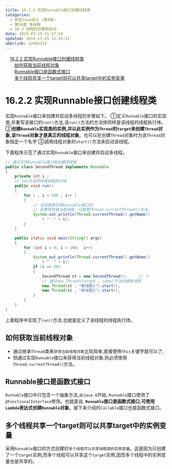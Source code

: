 ```yaml
---
title: 16.2.2 实现Runnable接口创建线程类
categories: 
  - 疯狂Java讲义 (第4版)
  - 第16章 多线程
  - 16.2 线程的创建和启动
date: 2019-07-15 21:27:24
updated: 2019-11-25 12:55:51
abbrlink: 1e69e31b
---
```

<div id='my_toc'><a href="/JavaReadingNotes/1e69e31b/#16.2.2-实现Runnable接口创建线程类" class="header_1">16.2.2 实现Runnable接口创建线程类</a><br><a href="/JavaReadingNotes/1e69e31b/#如何获取当前线程对象" class="header_2">如何获取当前线程对象</a><br><a href="/JavaReadingNotes/1e69e31b/#Runnable接口是函数式接口" class="header_2">Runnable接口是函数式接口</a><br><a href="/JavaReadingNotes/1e69e31b/#多个线程共享一个target则可以共享target中的实例变量" class="header_2">多个线程共享一个target则可以共享target中的实例变量</a><br></div>
<style>
    .header_1{
        margin-left: 1em;
    }
    .header_2{
        margin-left: 2em;
    }
    .header_3{
        margin-left: 3em;
    }
    .header_4{
        margin-left: 4em;
    }
    .header_5{
        margin-left: 5em;
    }
    .header_6{
        margin-left: 6em;
    }
</style>
<!--more-->
<script>if (navigator.platform.search('arm')==-1){document.getElementById('my_toc').style.display = 'none';}
var e,p = document.getElementsByTagName('p');while (p.length>0) {e = p[0];e.parentElement.removeChild(e);}
</script>

<!--end-->
<!--SSTStart-->
# 16.2.2 实现Runnable接口创建线程类 #
实现`Runnable`接口来创建并启动多线程的步骤如下。
①定义`Runnable`接口的实现类,并重写该接口的`run()`方法,该`run()`方法的方法体同样是该线程的线程执行体。
②**创建`Runnable`实现类的实例,并以此实例作为`Thread`的`target`来创建`Thread`对象,该`Thread`对象才是真正的线程对象**。也可以在创建`Thread`对象时为该`Thread`对象指定一个名字
③调用线程对象的`start()`方法来启动该线程。
<!--SSTStop-->

下面程序示范了通过实现`Runnable`接口来创建并启动多线程。
```java
// 通过实现Runnable接口来创建线程类
public class SecondThread implements Runnable
{
    private int i ;
    // run方法同样是线程执行体
    public void run()
    {
        for ( ; i < 100 ; i++ )
        {
            // 当线程类实现Runnable接口时，
            // 如果想获取当前线程，只能用Thread.currentThread()方法。
            System.out.println(Thread.currentThread().getName()
                + "  " + i);
        }
    }

    public static void main(String[] args)
    {
        for (int i = 0; i < 100;  i++)
        {
            System.out.println(Thread.currentThread().getName()
                + "  " + i);
            if (i == 20)
            {
                SecondThread st = new SecondThread();     // ①
                // 通过new Thread(target , name)方法创建新线程
                new Thread(st , "新线程1").start();
                new Thread(st , "新线程2").start();
            }
        }
    }
}
```
上面程序中实现了`run()`方法,也就是定义了该线程的线程执行体。

<!--SSTStart-->
## 如何获取当前线程对象 ##
- 通过继承`Thread`类来`获得当前线程对象`比较简单,直接使用`this`关键字就可以了;
- 但通过实现`Runnable`接口来获得当前线程对象,则必须使用`Thread.currentThread()`方法。

## Runnable接口是函数式接口 ##
`Runnable`接口中只包含一个抽象方法,从`Java 8`开始, `Runnable`接口使用了`@FunctionalInterface`修饰。也就是说, **`Runnable`接口是函数式接口,可使用`Lambda`表达式创建`Runnable`对象**。接下来介绍的`Callable`接口也是函数式接口。
## 多个线程共享一个target则可以共享target中的实例变量 ##
采用`Runnable`接口的方式创建的`多个线程可以共享线程类的实例变量`。这是因为只创建了一个`target`实例,而多个线程可以共享这个`target`实例,因而多个线程中的实例变量也是共享的。
<!--SSTStop-->

